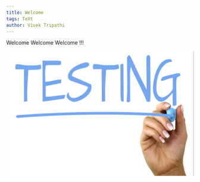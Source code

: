 ```yaml
---
title: Welcome
tags: TeXt
author: Vivek Tripathi
---
```


Welcome Welcome Welcome !!!

![test image redering on the theme](/assets/images/test.jpg)